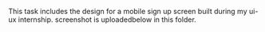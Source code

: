 This task includes the design for a mobile sign up screen built during my ui-ux internship. 
screenshot is uploadedbelow in this folder.
